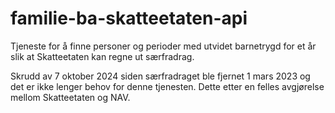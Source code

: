 # familie-ba-skatteetaten-api

Tjeneste for å finne personer og perioder med utvidet barnetrygd for et år slik at Skatteetaten kan regne ut særfradrag.

Skrudd av 7 oktober 2024 siden særfradraget ble fjernet 1 mars 2023 og det er ikke lenger behov for denne tjenesten. Dette etter en felles avgjørelse mellom Skatteetaten og NAV.